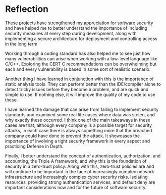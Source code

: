 # Reflection

These projects have strengthened my appreciation for software security and have helped me to better understand the importance of including security measures at every step during development, along with implementing a secure architecture for deployment and controlling access in the long term.

Working through a coding standard has also helped me to see just how many vulnerabilities can arise when working with a low-level language like C/C++. Exploring the CERT C recommendations can be overwhelming but each and every vulnerability is based in some sort of realistic scenario. 
	
Another thing I have learned in conjunction with this is the importance of static analysis tools. They can perform better than the IDE/compiler alone to detect tricky issues before they become a problem, and are quick and simple to use. If nothing else, it will improve the quality of my code to use these.
	
I have learned the damage that can arise from failing to implement security standards and examined some real life cases where data was stolen, and why exactly these occurred. I think one of the main takeaways in these cases are that, although every company is a possible target for security attacks, in each case there is always something more that the breached company could have done to prevent the attack. It showcases the importance of involving a tight security framework in every aspect and practicing Defense in Depth.

Finally, I better understand the concept of authentication, authorization, and accounting, the Triple A framework, and why this is the foundation of security in a zero-trust policy. Along with this, zero-trust policies are and will continue to be important in the face of increasingly complex network infrastructure and increasingly complex cyber security risks. Isolating resources, providing strong authentication services, and default deny are important considerations now and for the future of software security. 


